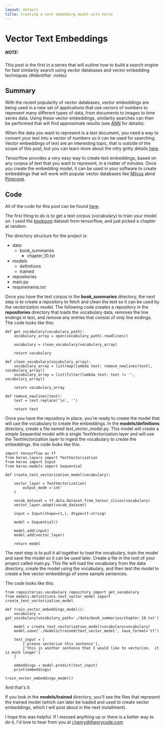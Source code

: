 ```yaml
---
layout: default
title: Creating a text embedding model with keras
---
```


# Vector Text Embeddings

##### NOTE:
This post is the first in a series that will outline how to build a search engine for fast similartiy search using vector databases and vector embedding techniques {#identifier .notes}

## Summary

With the recent popularity of vector databases, vector embeddings are being used in a new set of applications that use vectors of numbers to represent many different types of data, from documents to images to time series data.  Using these vector embeddings, similarity searches can then be performed that will find approximate results (see [ANN](https://towardsdatascience.com/comprehensive-guide-to-approximate-nearest-neighbors-algorithms-8b94f057d6b6) for details).

When the data you want to represent is a text document, you need a way to convert your text into a vector of numbers so it can be used for searching.  Vector embeddings of text are an interesting topic, that is outside of the scope of this post, but you can learn more about the nitty gritty details [here](https://www.tensorflow.org/text/tutorials/word2vec).

Tensorflow provides a very easy way to create text embeddings, based on any corpus of text that you want to represent, in a matter of minutes.  Once you create the embedding model, it can be used in your software to create embeddings that will work with popular vector databases like [Milvus](https://milvus.io) abnd [Pinecone](https://www.pinecone.io/). 

## Code

All of the code for this post can be found [here](https://github.com/theonej/theonej.github.io/tree/master/code/text-embeddings-with-keras).

The first thing to do is to get a text corpus (vocabulary) to train your model on.  I used the [booksum](https://www.tensorflow.org/datasets/catalog/booksum) dataset from tensorflow, and just picked a chapter at random.  

The directory structure for the project is:

- data
    - book_summaries
        - chapter_10.txt
- models
     - definitions
     - trained
- repositories
- main.py
- requirements.txt

Once you have the text corpus in the **book_summaries** directory, the next step is to create a repository to fetch and clean the text so it can be used by the vectorization model.  The following code creates a repository in the **repositories** directory that loads the vocabulary data, removes the line endings in text, and remove any entries that consist of only line endings.  The code looks like this:


```
def get_vocabulary(vocabulary_path):
    vocabulary_array = open(vocabulary_path).readlines()

    vocabulary = clean_vocabulary(vocabulary_array)

    return vocabulary

def clean_vocabulary(vocabulary_array):
    vocabulary_array = list(map(lambda text: remove_newlines(text), vocabulary_array))
    vocabulary_array = list(filter(lambda text: text != '', vocabulary_array))

    return vocabulary_array

def remove_newlines(text):
    text = text.replace('\n', '')

    return text
```
Once you have the repository in place, you're ready to create the model that will use the vocabulary to create the embeddings.  In the **models/definitions** directory, create a file named text_vector_model.py.  This model will create a simple Sequential model with a single TextVectorization layer and will use the TextVectorization layer to ingest the vocabulary to create the embeddings.  the code looks like this:

```
import tensorflow as tf
from keras.layers import TextVectorization
from keras import Input
from keras.models import Sequential

def create_text_vectorization_model(vocabulary):
    
    vector_layer = TextVectorization(
        output_mode ='int'
    )

    vocab_dataset = tf.data.Dataset.from_tensor_slices(vocabulary)
    vector_layer.adapt(vocab_dataset)

    input = Input(shape=(1,), dtype=tf.string)
    
    model = Sequential()

    model.add(input)
    model.add(vector_layer)

    return model
```

The next step is to pull it all together to load the vocabulary, train the model and save the model so it can be used later.  Create a file in the root of your project called main.py.  This file will load the vocabulary from the data directory, create the model using the vocabulary, and then test the model to create a few vector embeddings of some sample sentences.

The code looks like this:

```
from repositories.vocabulary_repository import get_vocabulary
from models.definitions.text_vector_model import create_text_vectorization_model

def train_vector_embeddings_model():
    vocabulary = get_vocabulary(vocabulary_path='./data/book_summaries/chapter_10.txt')

    model = create_text_vectorization_model(vocabulary=vocabulary)
    model.save('./models/trained/text_vector_model', save_format='tf')

    text_input = [
        ['please vectorize this sentence'],
        ['this is another sentence that I would like to vectorize.  it is much longer']
    ]

    embeddings = model.predict(text_input)
    print(embeddings)

train_vector_embeddings_model()
```

And that's it.  

If you look in the **models/trained** directory, you'll see the files that represent the trained model (which can later be loaded and used to create vector embeddings, which I will post about in the next installment).

I hope this was helpful.  If I messed anything up or there is a better way to do it, I'd love to hear from you at [j.henry@jhenrycode.com](mailto:j.henry@jhenrycode.com)